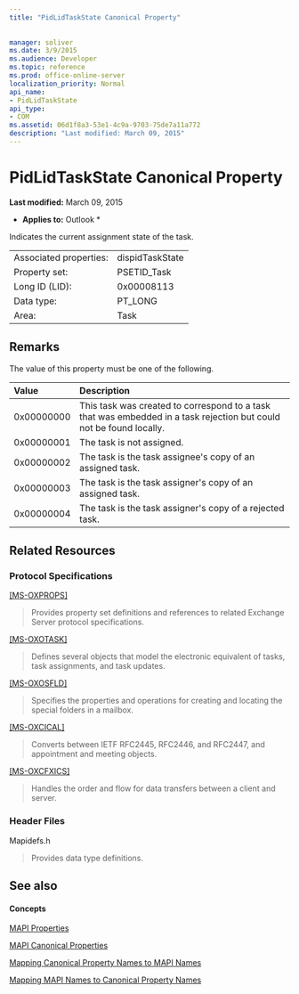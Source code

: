 ```yaml
---
title: "PidLidTaskState Canonical Property"
 
 
manager: soliver
ms.date: 3/9/2015
ms.audience: Developer
ms.topic: reference
ms.prod: office-online-server
localization_priority: Normal
api_name:
- PidLidTaskState
api_type:
- COM
ms.assetid: 06d1f8a3-53e1-4c9a-9703-75de7a11a772
description: "Last modified: March 09, 2015"
---
```


# PidLidTaskState Canonical Property

 **Last modified:** March 09, 2015 
  
 * **Applies to:** Outlook * 
  
Indicates the current assignment state of the task.
  
|||
|:-----|:-----|
|Associated properties:  <br/> |dispidTaskState  <br/> |
|Property set:  <br/> |PSETID_Task  <br/> |
|Long ID (LID):  <br/> |0x00008113  <br/> |
|Data type:  <br/> |PT_LONG  <br/> |
|Area:  <br/> |Task  <br/> |
   
## Remarks

The value of this property must be one of the following.
  
|**Value**|**Description**|
|:-----|:-----|
|0x00000000  <br/> |This task was created to correspond to a task that was embedded in a task rejection but could not be found locally.  <br/> |
|0x00000001  <br/> |The task is not assigned.  <br/> |
|0x00000002  <br/> |The task is the task assignee's copy of an assigned task.  <br/> |
|0x00000003  <br/> |The task is the task assigner's copy of an assigned task.  <br/> |
|0x00000004  <br/> |The task is the task assigner's copy of a rejected task.  <br/> |
   
## Related Resources

### Protocol Specifications

[[MS-OXPROPS]](http://msdn.microsoft.com/library/f6ab1613-aefe-447d-a49c-18217230b148%28Office.15%29.aspx)
  
> Provides property set definitions and references to related Exchange Server protocol specifications.
    
[[MS-OXOTASK]](http://msdn.microsoft.com/library/55600ec0-6195-4730-8436-59c7931ef27e%28Office.15%29.aspx)
  
> Defines several objects that model the electronic equivalent of tasks, task assignments, and task updates.
    
[[MS-OXOSFLD]](http://msdn.microsoft.com/library/a60e9c16-2ba8-424b-b60c-385a8a2837cb%28Office.15%29.aspx)
  
> Specifies the properties and operations for creating and locating the special folders in a mailbox.
    
[[MS-OXCICAL]](http://msdn.microsoft.com/library/a685a040-5b69-4c84-b084-795113fb4012%28Office.15%29.aspx)
  
> Converts between IETF RFC2445, RFC2446, and RFC2447, and appointment and meeting objects.
    
[[MS-OXCFXICS]](http://msdn.microsoft.com/library/b9752f3d-d50d-44b8-9e6b-608a117c8532%28Office.15%29.aspx)
  
> Handles the order and flow for data transfers between a client and server.
    
### Header Files

Mapidefs.h
  
> Provides data type definitions.
    
## See also

#### Concepts

[MAPI Properties](mapi-properties.md)
  
[MAPI Canonical Properties](mapi-canonical-properties.md)
  
[Mapping Canonical Property Names to MAPI Names](mapping-canonical-property-names-to-mapi-names.md)
  
[Mapping MAPI Names to Canonical Property Names](mapping-mapi-names-to-canonical-property-names.md)

